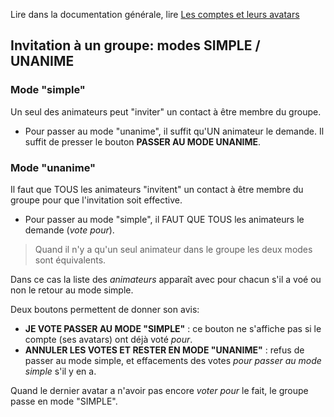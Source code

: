 Lire dans la documentation générale, lire <a href="$$/appli/groupes.html" target="_blank">Les comptes et leurs avatars</a>

## Invitation à un groupe: modes SIMPLE / UNANIME

### Mode "simple"
Un seul des animateurs peut "inviter" un contact à être membre du groupe.
- Pour passer au mode "unanime", il suffit qu'UN animateur le demande. Il suffit de presser le bouton **PASSER AU MODE UNANIME**.

### Mode "unanime"
Il faut que TOUS les animateurs "invitent" un contact à être membre du groupe pour que l'invitation soit effective.
- Pour passer au mode "simple", il FAUT QUE TOUS les animateurs le demande (_vote pour_).

> Quand il n'y a qu'un seul animateur dans le groupe les deux modes sont équivalents.

Dans ce cas la liste des _animateurs_ apparaît avec pour chacun s'il a voé ou non le retour au mode simple.

Deux boutons permettent de donner son avis:
- **JE VOTE PASSER AU MODE "SIMPLE"** : ce bouton ne s'affiche pas si le compte (ses avatars) ont déjà voté _pour_.
- **ANNULER LES VOTES ET RESTER EN MODE "UNANIME"** : refus de passer au mode simple, et effacements des votes _pour passer au mode simple_ s'il y en a.

Quand le dernier avatar a n'avoir pas encore _voter pour_ le fait, le groupe passe en mode "SIMPLE".
